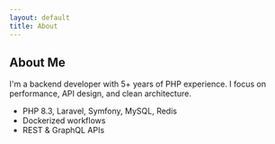 ```yaml
---
layout: default
title: About
---
```


## About Me

I'm a backend developer with 5+ years of PHP experience. I focus on performance, API design, and clean architecture.

- PHP 8.3, Laravel, Symfony, MySQL, Redis
- Dockerized workflows
- REST & GraphQL APIs
